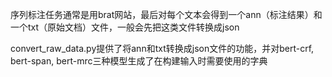 序列标注任务通常是用brat网站，最后对每个文本会得到一个ann（标注结果）和一个txt（原始文档）文件，一般会先把这类文件转换成json



convert_raw_data.py提供了将ann和txt转换成json文件的功能，并对bert-crf, bert-span, bert-mrc三种模型生成了在构建输入时需要使用的字典